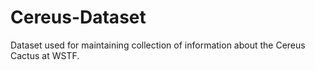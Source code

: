 # Cereus-Dataset
Dataset used for maintaining collection of information about the Cereus Cactus at WSTF.
